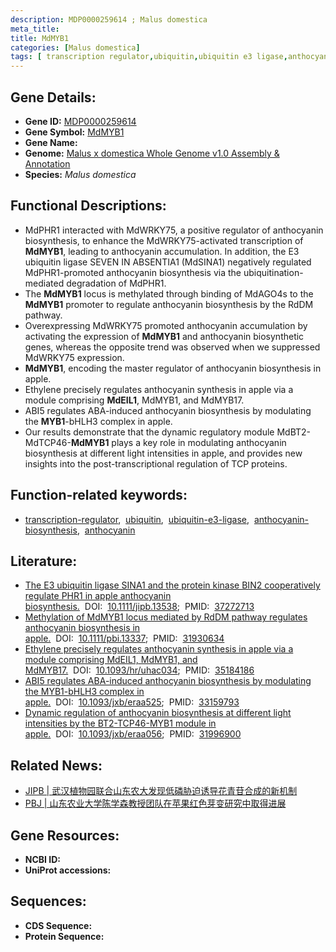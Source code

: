 ```yaml
---
description: MDP0000259614 ; Malus domestica
meta_title:
title: MdMYB1
categories: [Malus domestica]
tags: [ transcription regulator,ubiquitin,ubiquitin e3 ligase,anthocyanin biosynthesis ]
---
```


## Gene Details:
- **Gene ID:**	[MDP0000259614]()
- **Gene Symbol:** <u>MdMYB1</u>
- **Gene Name:** 
- **Genome:** [Malus x domestica Whole Genome v1.0 Assembly & Annotation](https://www.rosaceae.org/species/malus/malus_x_domestica/genome_v1.0)
- **Species:** *Malus domestica*

## Functional Descriptions:
   - MdPHR1 interacted with MdWRKY75, a positive regulator of anthocyanin biosynthesis, to enhance the MdWRKY75-activated transcription of **MdMYB1**, leading to anthocyanin accumulation. In addition, the E3 ubiquitin ligase SEVEN IN ABSENTIA1 (MdSINA1) negatively regulated MdPHR1-promoted anthocyanin biosynthesis via the ubiquitination-mediated degradation of MdPHR1.
   - The **MdMYB1** locus is methylated through binding of MdAGO4s to the **MdMYB1** promoter to regulate anthocyanin biosynthesis by the RdDM pathway.
   - Overexpressing MdWRKY75 promoted anthocyanin accumulation by activating the expression of **MdMYB1** and anthocyanin biosynthetic genes, whereas the opposite trend was observed when we suppressed MdWRKY75 expression.
   - **MdMYB1**, encoding the master regulator of anthocyanin biosynthesis in apple.
   - Ethylene precisely regulates anthocyanin synthesis in apple via a module comprising **MdEIL1**, MdMYB1, and MdMYB17.
   - ABI5 regulates ABA-induced anthocyanin biosynthesis by modulating the **MYB1**-bHLH3 complex in apple.
   - Our results demonstrate that the dynamic regulatory module MdBT2-MdTCP46-**MdMYB1** plays a key role in modulating anthocyanin biosynthesis at different light intensities in apple, and provides new insights into the post-transcriptional regulation of TCP proteins.

## Function-related keywords:
   - [transcription-regulator](/tags/transcription-regulator/),&nbsp;&nbsp;[ubiquitin](/tags/ubiquitin/),&nbsp;&nbsp;[ubiquitin-e3-ligase](/tags/ubiquitin-e3-ligase/),&nbsp;&nbsp;[anthocyanin-biosynthesis](/tags/anthocyanin-biosynthesis/),&nbsp;&nbsp;[anthocyanin](/tags/anthocyanin/)

## Literature:
   - [The E3 ubiquitin ligase SINA1 and the protein kinase BIN2 cooperatively regulate PHR1 in apple anthocyanin biosynthesis.](https://onlinelibrary.wiley.com/doi/10.1111/jipb.13538)&nbsp;&nbsp;DOI:&nbsp;&nbsp;[10.1111/jipb.13538](https://onlinelibrary.wiley.com/doi/10.1111/jipb.13538);&nbsp;&nbsp;PMID:&nbsp;&nbsp;[37272713](https://pubmed.ncbi.nlm.nih.gov/37272713/)
   - [Methylation of MdMYB1 locus mediated by RdDM pathway regulates anthocyanin biosynthesis in apple.](https://pubmed.ncbi.nlm.nih.gov/31930634/)&nbsp;&nbsp;DOI:&nbsp;&nbsp;[10.1111/pbi.13337](https://pubmed.ncbi.nlm.nih.gov/31930634/);&nbsp;&nbsp;PMID:&nbsp;&nbsp;[31930634](https://pubmed.ncbi.nlm.nih.gov/31930634/)
   - [Ethylene precisely regulates anthocyanin synthesis in apple via a module comprising MdEIL1, MdMYB1, and MdMYB17.](https://doi.org/10.1093/hr/uhac034)&nbsp;&nbsp;DOI:&nbsp;&nbsp;[10.1093/hr/uhac034](https://doi.org/10.1093/hr/uhac034);&nbsp;&nbsp;PMID:&nbsp;&nbsp;[35184186](https://pubmed.ncbi.nlm.nih.gov/35184186/)
   - [ABI5 regulates ABA-induced anthocyanin biosynthesis by modulating the MYB1-bHLH3 complex in apple.](https://doi.org/10.1093/jxb/eraa525)&nbsp;&nbsp;DOI:&nbsp;&nbsp;[10.1093/jxb/eraa525](https://doi.org/10.1093/jxb/eraa525);&nbsp;&nbsp;PMID:&nbsp;&nbsp;[33159793](https://pubmed.ncbi.nlm.nih.gov/33159793/)
   - [Dynamic regulation of anthocyanin biosynthesis at different light intensities by the BT2-TCP46-MYB1 module in apple.](https://doi.org/10.1093/jxb/eraa056)&nbsp;&nbsp;DOI:&nbsp;&nbsp;[10.1093/jxb/eraa056](https://doi.org/10.1093/jxb/eraa056);&nbsp;&nbsp;PMID:&nbsp;&nbsp;[31996900](https://pubmed.ncbi.nlm.nih.gov/31996900/)

## Related News:
   - [JIPB | 武汉植物园联合山东农大发现低磷胁迫诱导花青苷合成的新机制](https://mp.weixin.qq.com/s/6f2-30A3Hl55wD1H4VZ0qQ)
   - [PBJ | 山东农业大学陈学森教授团队在苹果红色芽变研究中取得进展](https://mp.weixin.qq.com/s?__biz=Mzg3MDEwNDEyMg==&mid=2247486960&idx=1&sn=eb1094911c10f763658a33e8adff8a8d&chksm=ce93a0a5f9e429b32d6ee126b84fddde0f3f093a9b217aaf3f2c95748224eb58b89434b0d19f&scene=27#wechat_redirect)

## Gene Resources:
- **NCBI ID:**  [](https://www.ncbi.nlm.nih.gov/gene/?term=)
- **UniProt accessions:** [](https://www.uniprot.org/uniprotkb//entry)

## Sequences:
- **CDS Sequence:**
- **Protein Sequence:**
